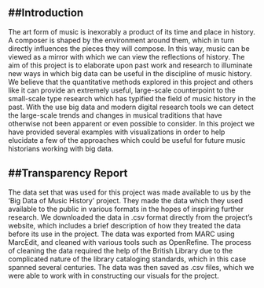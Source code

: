 ##Introduction
---
The art form of music is inexorably a product of its time and place in history. A composer is shaped by the environment around them, which in turn directly influences the pieces they will compose. In this way, music can be viewed as a mirror with which we can view the reflections of history. The aim of this project is to elaborate upon past work and research to illuminate new ways in which big data can be useful in the discipline of music history. We believe that the quantitative methods explored in this project and others like it can provide an extremely useful, large-scale counterpoint to the small-scale type research which has typified the field of music history in the past. With the use big data and modern digital research tools we can detect the large-scale trends and changes in musical traditions that have otherwise not been apparent or even possible to consider. In this project we have provided several examples with visualizations in order to help elucidate a few of the approaches which could be useful for future music historians working with big data.

##Transparency Report
---
The data set that was used for this project was made available to us by the ‘Big Data of Music History’ project. They made the data which they used available to the public in various formats in the hopes of inspiring further research. We downloaded the data in .csv format directly from the project’s website, which includes a brief description of how they treated the data before its use in the project. The data was exported from MARC using MarcEdit, and cleaned with various tools such as OpenRefine. The process of cleaning the data required the help of the British Library due to the complicated nature of the library cataloging standards, which in this case spanned several centuries. The data was then saved as .csv files, which we were able to work with in constructing our visuals for the project.
